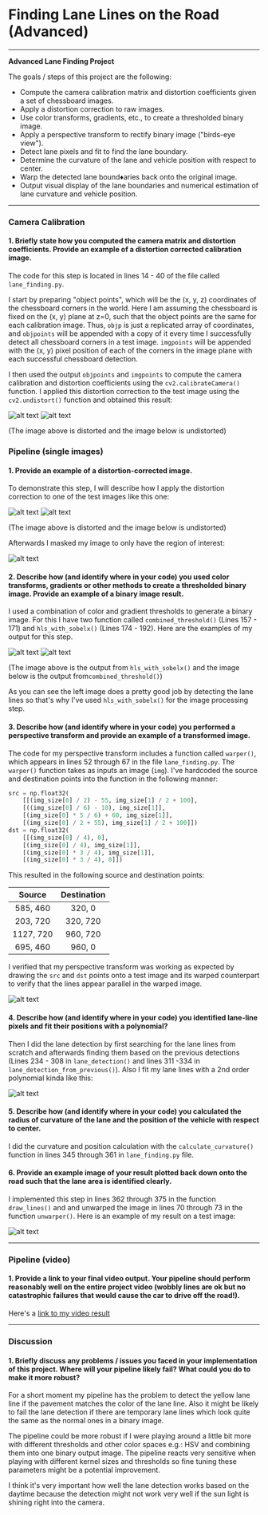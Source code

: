 # Finding Lane Lines on the Road (Advanced)

---

**Advanced Lane Finding Project**

The goals / steps of this project are the following:

* Compute the camera calibration matrix and distortion coefficients given a set of chessboard images.
* Apply a distortion correction to raw images.
* Use color transforms, gradients, etc., to create a thresholded binary image.
* Apply a perspective transform to rectify binary image ("birds-eye view").
* Detect lane pixels and fit to find the lane boundary.
* Determine the curvature of the lane and vehicle position with respect to center.
* Warp the detected lane bound♦aries back onto the original image.
* Output visual display of the lane boundaries and numerical estimation of lane curvature and vehicle position.

[//]: # (Image References)

[image1]: ./output_images/pipeline_test_undistorted.jpg "Undistorted"
[image2]: ./output_images/pipeline_test_masked.jpg "Masked"
[image3]: ./test_images/test5.jpg "Road Test Image"
[image4]: ./output_images/pipeline_test_color_binary_hls.jpg "Binary Example with HLS"
[image5]: ./output_images/pipeline_test_color_binary_combined.jpg "Binary Example"
[image6]: ./output_images/pipeline_test_warped.jpg "Warp Example"
[image7]: ./output_images/pipeline_test_lane_detection.jpg "Fit Visual"
[image8]: ./output_images/pipeline_test_result.jpg "Output"
[image9]: ./output_images/chessboard_calibration2.jpg "Distorted Chessboard"
[image10]: ./output_images/undistorted_calibration2.jpg "Undistroted Chessboard"
[video1]: ./project_video_output.mp4 "Video"

---

### Camera Calibration

#### 1. Briefly state how you computed the camera matrix and distortion coefficients. Provide an example of a distortion corrected calibration image.

The code for this step is located in lines 14 - 40 of the file called `lane_finding.py`.  

I start by preparing "object points", which will be the (x, y, z) coordinates of the chessboard corners in the world. Here I am assuming the chessboard is fixed on the (x, y) plane at z=0, such that the object points are the same for each calibration image.  Thus, `objp` is just a replicated array of coordinates, and `objpoints` will be appended with a copy of it every time I successfully detect all chessboard corners in a test image.  `imgpoints` will be appended with the (x, y) pixel position of each of the corners in the image plane with each successful chessboard detection.  

I then used the output `objpoints` and `imgpoints` to compute the camera calibration and distortion coefficients using the `cv2.calibrateCamera()` function.  I applied this distortion correction to the test image using the `cv2.undistort()` function and obtained this result: 

![alt text][image9] ![alt text][image10]

(The image above is distorted and the image below is undistorted)

### Pipeline (single images)

#### 1. Provide an example of a distortion-corrected image.

To demonstrate this step, I will describe how I apply the distortion correction to one of the test images like this one:

![alt text][image3] ![alt text][image1]

(The image above is distorted and the image below is undistorted)

Afterwards I masked my image to only have the region of interest:

![alt text][image2]

#### 2. Describe how (and identify where in your code) you used color transforms, gradients or other methods to create a thresholded binary image.  Provide an example of a binary image result.

I used a combination of color and gradient thresholds to generate a binary image. For this I have two function called ```combined_threshold()``` (Lines 157 - 171) and ```hls_with_sobelx()``` (Lines 174 - 192).  Here are the examples of my output for this step.

![alt text][image4] ![alt text][image5]

(The image above is the output from ```hls_with_sobelx()``` and the image below is the output from```combined_threshold()```)

As you can see the left image does a pretty good job by detecting the lane lines so that's why I've used ```hls_with_sobelx()``` for the image processing step.

#### 3. Describe how (and identify where in your code) you performed a perspective transform and provide an example of a transformed image.

The code for my perspective transform includes a function called `warper()`, which appears in lines 52 through 67 in the file `lane_finding.py`.  The `warper()` function takes as inputs an image (`img`). I've hardcoded the source and destination points into the function in the following manner:

```python
src = np.float32(
    [[(img_size[0] / 2) - 55, img_size[1] / 2 + 100],
    [((img_size[0] / 6) - 10), img_size[1]],
    [(img_size[0] * 5 / 6) + 60, img_size[1]],
    [(img_size[0] / 2 + 55), img_size[1] / 2 + 100]])
dst = np.float32(
    [[(img_size[0] / 4), 0],
    [(img_size[0] / 4), img_size[1]],
    [(img_size[0] * 3 / 4), img_size[1]],
    [(img_size[0] * 3 / 4), 0]])
```

This resulted in the following source and destination points:

| Source        | Destination   | 
|:-------------:|:-------------:| 
| 585, 460      | 320, 0        | 
| 203, 720      | 320, 720      |
| 1127, 720     | 960, 720      |
| 695, 460      | 960, 0        |

I verified that my perspective transform was working as expected by drawing the `src` and `dst` points onto a test image and its warped counterpart to verify that the lines appear parallel in the warped image.

![alt text][image6]

#### 4. Describe how (and identify where in your code) you identified lane-line pixels and fit their positions with a polynomial?

Then I did the lane detection by first searching for the lane lines from scratch and afterwards finding them based on the previous detections (Lines 234 - 308 in ```lane_detection()``` and lines 311 -334 in ```lane_detection_from_previous()```). Also I fit my lane lines with a 2nd order polynomial kinda like this:

![alt text][image7]

#### 5. Describe how (and identify where in your code) you calculated the radius of curvature of the lane and the position of the vehicle with respect to center.

I did the curvature and position calculation with the ```calculate_curvature()``` function in lines 345 through 361 in `lane_finding.py` file.

#### 6. Provide an example image of your result plotted back down onto the road such that the lane area is identified clearly.

I implemented this step in lines 362 through 375 in the function `draw_lines()` and and unwarped the image in lines 70 through 73 in the function `unwarper()`.  Here is an example of my result on a test image:

![alt text][image8]

---

### Pipeline (video)

#### 1. Provide a link to your final video output.  Your pipeline should perform reasonably well on the entire project video (wobbly lines are ok but no catastrophic failures that would cause the car to drive off the road!).

Here's a [link to my video result](./project_video.mp4)

---

### Discussion

#### 1. Briefly discuss any problems / issues you faced in your implementation of this project.  Where will your pipeline likely fail?  What could you do to make it more robust?

For a short moment my pipeline has the problem to detect the yellow lane line if the pavement matches the color of the lane line. Also it might be likely to fail the lane detection if there are temporary lane lines which look quite the same as the normal ones in a binary image.

The pipeline could be more robust if I were playing around a little bit more with different thresholds and other color spaces e.g.: HSV and combining them into one binary output image. The pipeline reacts very sensitive when playing with different kernel sizes and thresholds so fine tuning these parameters might be a potential improvement.

I think it's very important how well the lane detection works based on the daytime because the detection might not work very well if the sun light is shining right into the camera. 
